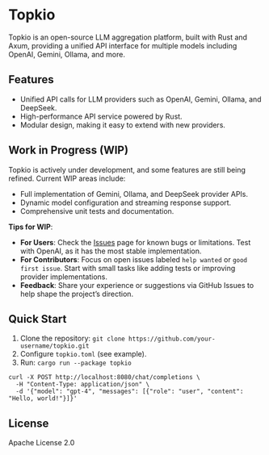 # Topkio

Topkio is an open-source LLM aggregation platform, built with Rust and Axum, providing a unified API interface for multiple models including OpenAI, Gemini, Ollama, and more.

## Features
- Unified API calls for LLM providers such as OpenAI, Gemini, Ollama, and DeepSeek.
- High-performance API service powered by Rust.
- Modular design, making it easy to extend with new providers.

## Work in Progress (WIP)
Topkio is actively under development, and some features are still being refined. Current WIP areas include:
- Full implementation of Gemini, Ollama, and DeepSeek provider APIs.
- Dynamic model configuration and streaming response support.
- Comprehensive unit tests and documentation.

**Tips for WIP**:
- **For Users**: Check the [Issues](https://github.com/your-username/topkio/issues) page for known bugs or limitations. Test with OpenAI, as it has the most stable implementation.
- **For Contributors**: Focus on open issues labeled `help wanted` or `good first issue`. Start with small tasks like adding tests or improving provider implementations.
- **Feedback**: Share your experience or suggestions via GitHub Issues to help shape the project’s direction.

## Quick Start
1. Clone the repository: `git clone https://github.com/your-username/topkio.git`
2. Configure `topkio.toml` (see example).
3. Run: `cargo run --package topkio`

```shell
curl -X POST http://localhost:8080/chat/completions \
  -H "Content-Type: application/json" \
  -d '{"model": "gpt-4", "messages": [{"role": "user", "content": "Hello, world!"}]}'
```

## License
Apache License 2.0


